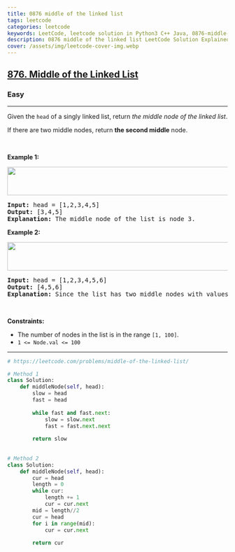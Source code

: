 ```yaml
---
title: 0876 middle of the linked list
tags: leetcode
categories: leetcode
keywords: LeetCode, leetcode solution in Python3 C++ Java, 0876-middle-of-the-linked-list solution
description: 0876 middle of the linked list LeetCode Solution Explained
cover: /assets/img/leetcode-cover-img.webp
---
```





<h2><a href="https://leetcode.com/problems/middle-of-the-linked-list/">876. Middle of the Linked List</a></h2><h3>Easy</h3><hr><div><p>Given the <code>head</code> of a singly linked list, return <em>the middle node of the linked list</em>.</p>

<p>If there are two middle nodes, return <strong>the second middle</strong> node.</p>

<p>&nbsp;</p>
<p><strong class="example">Example 1:</strong></p>
<img alt="" src="https://assets.leetcode.com/uploads/2021/07/23/lc-midlist1.jpg" style="width: 544px; height: 65px;">
<pre><strong>Input:</strong> head = [1,2,3,4,5]
<strong>Output:</strong> [3,4,5]
<strong>Explanation:</strong> The middle node of the list is node 3.
</pre>

<p><strong class="example">Example 2:</strong></p>
<img alt="" src="https://assets.leetcode.com/uploads/2021/07/23/lc-midlist2.jpg" style="width: 664px; height: 65px;">
<pre><strong>Input:</strong> head = [1,2,3,4,5,6]
<strong>Output:</strong> [4,5,6]
<strong>Explanation:</strong> Since the list has two middle nodes with values 3 and 4, we return the second one.
</pre>

<p>&nbsp;</p>
<p><strong>Constraints:</strong></p>

<ul>
	<li>The number of nodes in the list is in the range <code>[1, 100]</code>.</li>
	<li><code>1 &lt;= Node.val &lt;= 100</code></li>
</ul>
</div>

---




```python
# https://leetcode.com/problems/middle-of-the-linked-list/

# Method 1
class Solution:
    def middleNode(self, head):
        slow = head
        fast = head
        
        while fast and fast.next:
            slow = slow.next
            fast = fast.next.next
        
        return slow
    
    
# Method 2
class Solution:
    def middleNode(self, head):
        cur = head
        length = 0
        while cur:
            length += 1
            cur = cur.next
        mid = length//2
        cur = head
        for i in range(mid):
            cur = cur.next
            
        return cur
```
